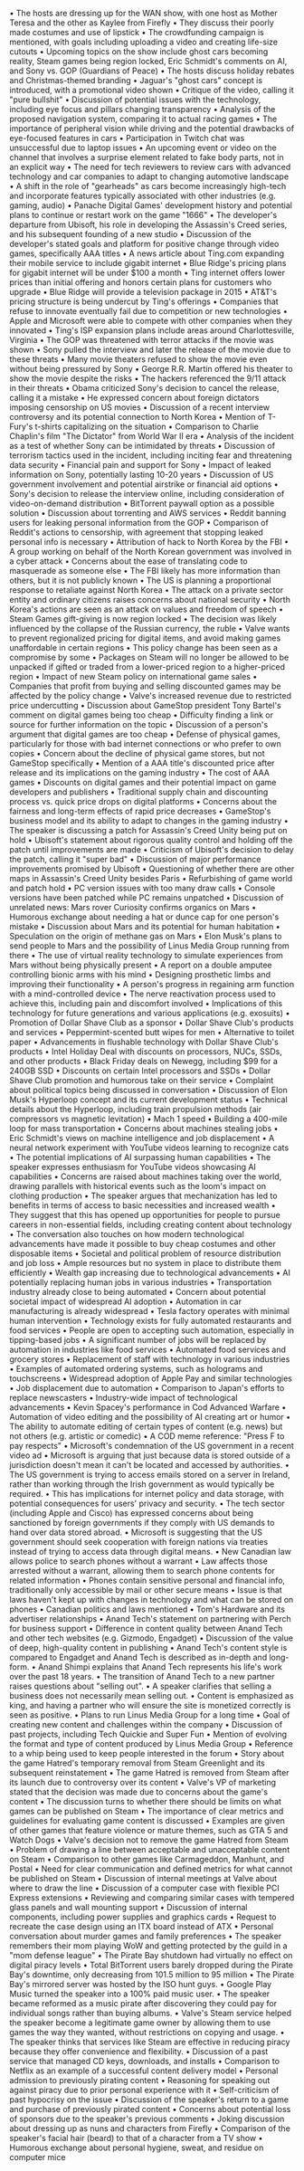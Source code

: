 • The hosts are dressing up for the WAN show, with one host as Mother Teresa and the other as Kaylee from Firefly
• They discuss their poorly made costumes and use of lipstick
• The crowdfunding campaign is mentioned, with goals including uploading a video and creating life-size cutouts
• Upcoming topics on the show include ghost cars becoming reality, Steam games being region locked, Eric Schmidt's comments on AI, and Sony vs. GOP (Guardians of Peace)
• The hosts discuss holiday rebates and Christmas-themed branding
• Jaguar's "ghost cars" concept is introduced, with a promotional video shown
• Critique of the video, calling it "pure bullshit"
• Discussion of potential issues with the technology, including eye focus and pillars changing transparency
• Analysis of the proposed navigation system, comparing it to actual racing games
• The importance of peripheral vision while driving and the potential drawbacks of eye-focused features in cars
• Participation in Twitch chat was unsuccessful due to laptop issues
• An upcoming event or video on the channel that involves a surprise element related to fake body parts, not in an explicit way
• The need for tech reviewers to review cars with advanced technology and car companies to adapt to changing automotive landscape
• A shift in the role of "gearheads" as cars become increasingly high-tech and incorporate features typically associated with other industries (e.g. gaming, audio)
• Panache Digital Games' development history and potential plans to continue or restart work on the game "1666"
• The developer's departure from Ubisoft, his role in developing the Assassin's Creed series, and his subsequent founding of a new studio
• Discussion of the developer's stated goals and platform for positive change through video games, specifically AAA titles
• A news article about Ting.com expanding their mobile service to include gigabit internet
• Blue Ridge's pricing plans for gigabit internet will be under $100 a month
• Ting internet offers lower prices than initial offering and honors certain plans for customers who upgrade
• Blue Ridge will provide a television package in 2015
• AT&T's pricing structure is being undercut by Ting's offerings
• Companies that refuse to innovate eventually fail due to competition or new technologies
• Apple and Microsoft were able to compete with other companies when they innovated
• Ting's ISP expansion plans include areas around Charlottesville, Virginia
• The GOP was threatened with terror attacks if the movie was shown
• Sony pulled the interview and later the release of the movie due to these threats
• Many movie theaters refused to show the movie even without being pressured by Sony
• George R.R. Martin offered his theater to show the movie despite the risks
• The hackers referenced the 9/11 attack in their threats
• Obama criticized Sony's decision to cancel the release, calling it a mistake
• He expressed concern about foreign dictators imposing censorship on US movies
• Discussion of a recent interview controversy and its potential connection to North Korea
• Mention of T-Fury's t-shirts capitalizing on the situation
• Comparison to Charlie Chaplin's film "The Dictator" from World War II era
• Analysis of the incident as a test of whether Sony can be intimidated by threats
• Discussion of terrorism tactics used in the incident, including inciting fear and threatening data security
• Financial pain and support for Sony
• Impact of leaked information on Sony, potentially lasting 10-20 years
• Discussion of US government involvement and potential airstrike or financial aid options
• Sony's decision to release the interview online, including consideration of video-on-demand distribution
• BitTorrent paywall option as a possible solution
• Discussion about torrenting and AWS services
• Reddit banning users for leaking personal information from the GOP
• Comparison of Reddit's actions to censorship, with agreement that stopping leaked personal info is necessary
• Attribution of hack to North Korea by the FBI
• A group working on behalf of the North Korean government was involved in a cyber attack
• Concerns about the ease of translating code to masquerade as someone else
• The FBI likely has more information than others, but it is not publicly known
• The US is planning a proportional response to retaliate against North Korea
• The attack on a private sector entity and ordinary citizens raises concerns about national security
• North Korea's actions are seen as an attack on values and freedom of speech
• Steam Games gift-giving is now region locked
• The decision was likely influenced by the collapse of the Russian currency, the ruble
• Valve wants to prevent regionalized pricing for digital items, and avoid making games unaffordable in certain regions
• This policy change has been seen as a compromise by some
• Packages on Steam will no longer be allowed to be unpacked if gifted or traded from a lower-priced region to a higher-priced region
• Impact of new Steam policy on international game sales
• Companies that profit from buying and selling discounted games may be affected by the policy change
• Valve's increased revenue due to restricted price undercutting
• Discussion about GameStop president Tony Bartel's comment on digital games being too cheap
• Difficulty finding a link or source for further information on the topic
• Discussion of a person's argument that digital games are too cheap
• Defense of physical games, particularly for those with bad internet connections or who prefer to own copies
• Concern about the decline of physical game stores, but not GameStop specifically
• Mention of a AAA title's discounted price after release and its implications on the gaming industry
• The cost of AAA games
• Discounts on digital games and their potential impact on game developers and publishers
• Traditional supply chain and discounting process vs. quick price drops on digital platforms
• Concerns about the fairness and long-term effects of rapid price decreases
• GameStop's business model and its ability to adapt to changes in the gaming industry
• The speaker is discussing a patch for Assassin's Creed Unity being put on hold
• Ubisoft's statement about rigorous quality control and holding off the patch until improvements are made
• Criticism of Ubisoft's decision to delay the patch, calling it "super bad"
• Discussion of major performance improvements promised by Ubisoft
• Questioning of whether there are other maps in Assassin's Creed Unity besides Paris
• Refurbishing of game world and patch hold
• PC version issues with too many draw calls
• Console versions have been patched while PC remains unpatched
• Discussion of unrelated news: Mars rover Curiosity confirms organics on Mars
• Humorous exchange about needing a hat or dunce cap for one person's mistake
• Discussion about Mars and its potential for human habitation
• Speculation on the origin of methane gas on Mars
• Elon Musk's plans to send people to Mars and the possibility of Linus Media Group running from there
• The use of virtual reality technology to simulate experiences from Mars without being physically present
• A report on a double amputee controlling bionic arms with his mind
• Designing prosthetic limbs and improving their functionality
• A person's progress in regaining arm function with a mind-controlled device
• The nerve reactivation process used to achieve this, including pain and discomfort involved
• Implications of this technology for future generations and various applications (e.g. exosuits)
• Promotion of Dollar Shave Club as a sponsor
• Dollar Shave Club's products and services
• Peppermint-scented butt wipes for men
• Alternative to toilet paper
• Advancements in flushable technology with Dollar Shave Club's products
• Intel Holiday Deal with discounts on processors, NUCs, SSDs, and other products
• Black Friday deals on Newegg, including $99 for a 240GB SSD
• Discounts on certain Intel processors and SSDs
• Dollar Shave Club promotion and humorous take on their service
• Complaint about political topics being discussed in conversation
• Discussion of Elon Musk's Hyperloop concept and its current development status
• Technical details about the Hyperloop, including train propulsion methods (air compressors vs magnetic levitation)
• Mach 1 speed
• Building a 400-mile loop for mass transportation
• Concerns about machines stealing jobs
• Eric Schmidt's views on machine intelligence and job displacement
• A neural network experiment with YouTube videos learning to recognize cats
• The potential implications of AI surpassing human capabilities
• The speaker expresses enthusiasm for YouTube videos showcasing AI capabilities
• Concerns are raised about machines taking over the world, drawing parallels with historical events such as the loom's impact on clothing production
• The speaker argues that mechanization has led to benefits in terms of access to basic necessities and increased wealth
• They suggest that this has opened up opportunities for people to pursue careers in non-essential fields, including creating content about technology
• The conversation also touches on how modern technological advancements have made it possible to buy cheap costumes and other disposable items
• Societal and political problem of resource distribution and job loss
• Ample resources but no system in place to distribute them efficiently
• Wealth gap increasing due to technological advancements
• AI potentially replacing human jobs in various industries
• Transportation industry already close to being automated
• Concern about potential societal impact of widespread AI adoption
• Automation in car manufacturing is already widespread
• Tesla factory operates with minimal human intervention
• Technology exists for fully automated restaurants and food services
• People are open to accepting such automation, especially in tipping-based jobs
• A significant number of jobs will be replaced by automation in industries like food services
• Automated food services and grocery stores
• Replacement of staff with technology in various industries
• Examples of automated ordering systems, such as holograms and touchscreens
• Widespread adoption of Apple Pay and similar technologies
• Job displacement due to automation
• Comparison to Japan's efforts to replace newscasters
• Industry-wide impact of technological advancements
• Kevin Spacey's performance in Cod Advanced Warfare
• Automation of video editing and the possibility of AI creating art or humor
• The ability to automate editing of certain types of content (e.g. news) but not others (e.g. artistic or comedic)
• A COD meme reference: "Press F to pay respects"
• Microsoft's condemnation of the US government in a recent video ad
• Microsoft is arguing that just because data is stored outside of a jurisdiction doesn't mean it can't be located and accessed by authorities.
• The US government is trying to access emails stored on a server in Ireland, rather than working through the Irish government as would typically be required.
• This has implications for internet policy and data storage, with potential consequences for users' privacy and security.
• The tech sector (including Apple and Cisco) has expressed concerns about being sanctioned by foreign governments if they comply with US demands to hand over data stored abroad.
• Microsoft is suggesting that the US government should seek cooperation with foreign nations via treaties instead of trying to access data through digital means.
• New Canadian law allows police to search phones without a warrant
• Law affects those arrested without a warrant, allowing them to search phone contents for related information
• Phones contain sensitive personal and financial info, traditionally only accessible by mail or other secure means
• Issue is that laws haven't kept up with changes in technology and what can be stored on phones
• Canadian politics and laws mentioned
• Tom's Hardware and its advertiser relationships
• Anand Tech's statement on partnering with Perch for business support
• Difference in content quality between Anand Tech and other tech websites (e.g. Gizmodo, Engadget)
• Discussion of the value of deep, high-quality content in publishing
• Anand Tech's content style is compared to Engadget and Anand Tech is described as in-depth and long-form.
• Anand Shimpi explains that Anand Tech represents his life's work over the past 18 years.
• The transition of Anand Tech to a new partner raises questions about "selling out".
• A speaker clarifies that selling a business does not necessarily mean selling out.
• Content is emphasized as king, and having a partner who will ensure the site is monetized correctly is seen as positive.
• Plans to run Linus Media Group for a long time
• Goal of creating new content and challenges within the company
• Discussion of past projects, including Tech Quickie and Super Fun
• Mention of evolving the format and type of content produced by Linus Media Group
• Reference to a whip being used to keep people interested in the forum
• Story about the game Hatred's temporary removal from Steam Greenlight and its subsequent reinstatement
• The game Hatred is removed from Steam after its launch due to controversy over its content
• Valve's VP of marketing stated that the decision was made due to concerns about the game's content
• The discussion turns to whether there should be limits on what games can be published on Steam
• The importance of clear metrics and guidelines for evaluating game content is discussed
• Examples are given of other games that feature violence or mature themes, such as GTA 5 and Watch Dogs
• Valve's decision not to remove the game Hatred from Steam
• Problem of drawing a line between acceptable and unacceptable content on Steam
• Comparison to other games like Carmageddon, Manhunt, and Postal
• Need for clear communication and defined metrics for what cannot be published on Steam
• Discussion of internal meetings at Valve about where to draw the line
• Discussion of a computer case with flexible PCI Express extensions
• Reviewing and comparing similar cases with tempered glass panels and wall mounting support
• Discussion of internal components, including power supplies and graphics cards
• Request to recreate the case design using an ITX board instead of ATX
• Personal conversation about murder games and family preferences
• The speaker remembers their mom playing WoW and getting protected by the guild in a "mom defense league"
• The Pirate Bay shutdown had virtually no effect on digital piracy levels
• Total BitTorrent users barely dropped during the Pirate Bay's downtime, only decreasing from 101.5 million to 95 million
• The Pirate Bay's mirrored server was hosted by the ISO hunt guys.
• Google Play Music turned the speaker into a 100% paid music user.
• The speaker became reformed as a music pirate after discovering they could pay for individual songs rather than buying albums.
• Valve's Steam service helped the speaker become a legitimate game owner by allowing them to use games the way they wanted, without restrictions on copying and usage.
• The speaker thinks that services like Steam are effective in reducing piracy because they offer convenience and flexibility.
• Discussion of a past service that managed CD keys, downloads, and installs
• Comparison to Netflix as an example of a successful content delivery model
• Personal admission to previously pirating content
• Reasoning for speaking out against piracy due to prior personal experience with it
• Self-criticism of past hypocrisy on the issue
• Discussion of the speaker's return to a game and purchase of previously pirated content
• Concerns about potential loss of sponsors due to the speaker's previous comments
• Joking discussion about dressing up as nuns and characters from Firefly
• Comparison of the speaker's facial hair (beard) to that of a character from a TV show
• Humorous exchange about personal hygiene, sweat, and residue on computer mice